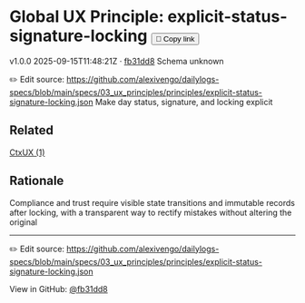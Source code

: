 # Global UX Principle: explicit-status-signature-locking <button class="copy-link" aria-label="Copy page link" onclick="window.spechubCopyLink && window.spechubCopyLink()">🔗 Copy link</button>

<p class="badges">
  <span class="badge version">v1.0.0</span>
  <span class="badge build">2025-09-15T11:48:21Z · <a href="https://github.com/alexivengo/dailylogs-specs/commit/fb31dd8" target="_blank" rel="noopener" class="sha">fb31dd8</a></span>
  <span class="badge schema unknown">Schema unknown</span>
</p>

✏️ Edit source: https://github.com/alexivengo/dailylogs-specs/blob/main/specs/03_ux_principles/principles/explicit-status-signature-locking.json
Make day status, signature, and locking explicit

## Related
<p>
  <span class="chip"><a href="../ctxux/index.md#?principles=explicit-status-signature-locking">CtxUX (1)</a></span>
</p>

## Rationale
Compliance and trust require visible state transitions and immutable records after locking, with a transparent way to rectify mistakes without altering the original



---
✏️ Edit source: https://github.com/alexivengo/dailylogs-specs/blob/main/specs/03_ux_principles/principles/explicit-status-signature-locking.json

<p class="page-meta">
  View in GitHub: <a href="https://github.com/alexivengo/dailylogs-specs/commit/fb31dd8" target="_blank" rel="noopener">@fb31dd8</a></p>